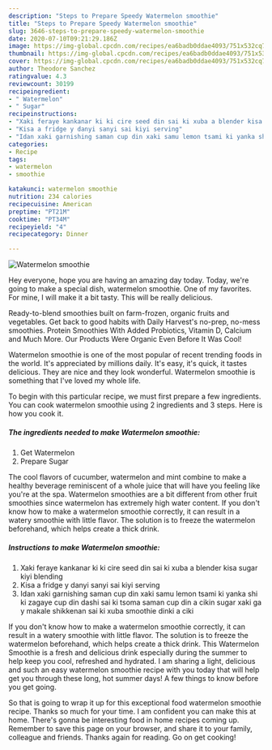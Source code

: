 ```yaml
---
description: "Steps to Prepare Speedy Watermelon smoothie"
title: "Steps to Prepare Speedy Watermelon smoothie"
slug: 3646-steps-to-prepare-speedy-watermelon-smoothie
date: 2020-07-10T09:21:29.186Z
image: https://img-global.cpcdn.com/recipes/ea6badb0ddae4093/751x532cq70/watermelon-smoothie-recipe-main-photo.jpg
thumbnail: https://img-global.cpcdn.com/recipes/ea6badb0ddae4093/751x532cq70/watermelon-smoothie-recipe-main-photo.jpg
cover: https://img-global.cpcdn.com/recipes/ea6badb0ddae4093/751x532cq70/watermelon-smoothie-recipe-main-photo.jpg
author: Theodore Sanchez
ratingvalue: 4.3
reviewcount: 30199
recipeingredient:
- " Watermelon"
- " Sugar"
recipeinstructions:
- "Xaki feraye kankanar ki ki cire seed din sai ki xuba a blender kisa sugar kiyi blending"
- "Kisa a fridge y danyi sanyi sai kiyi serving"
- "Idan xaki garnishing saman cup din xaki samu lemon tsami ki yanka shi ki zagaye cup din dashi sai ki tsoma saman cup din a cikin sugar xaki ga y makale shikkenan sai ki xuba smoothie dinki a ciki"
categories:
- Recipe
tags:
- watermelon
- smoothie

katakunci: watermelon smoothie 
nutrition: 234 calories
recipecuisine: American
preptime: "PT21M"
cooktime: "PT34M"
recipeyield: "4"
recipecategory: Dinner

---
```



![Watermelon smoothie](https://img-global.cpcdn.com/recipes/ea6badb0ddae4093/751x532cq70/watermelon-smoothie-recipe-main-photo.jpg)

Hey everyone, hope you are having an amazing day today. Today, we're going to make a special dish, watermelon smoothie. One of my favorites. For mine, I will make it a bit tasty. This will be really delicious.

Ready-to-blend smoothies built on farm-frozen, organic fruits and vegetables. Get back to good habits with Daily Harvest&#39;s no-prep, no-mess smoothies. Protein Smoothies With Added Probiotics, Vitamin D, Calcium and Much More. Our Products Were Organic Even Before It Was Cool!

Watermelon smoothie is one of the most popular of recent trending foods in the world. It's appreciated by millions daily. It's easy, it's quick, it tastes delicious. They are nice and they look wonderful. Watermelon smoothie is something that I've loved my whole life.


To begin with this particular recipe, we must first prepare a few ingredients. You can cook watermelon smoothie using 2 ingredients and 3 steps. Here is how you cook it.

<!--inarticleads1-->

##### The ingredients needed to make Watermelon smoothie:

1. Get  Watermelon
1. Prepare  Sugar


The cool flavors of cucumber, watermelon and mint combine to make a healthy beverage reminiscent of a whole juice that will have you feeling like you&#39;re at the spa. Watermelon smoothies are a bit different from other fruit smoothies since watermelon has extremely high water content. If you don&#39;t know how to make a watermelon smoothie correctly, it can result in a watery smoothie with little flavor. The solution is to freeze the watermelon beforehand, which helps create a thick drink. 

<!--inarticleads2-->

##### Instructions to make Watermelon smoothie:

1. Xaki feraye kankanar ki ki cire seed din sai ki xuba a blender kisa sugar kiyi blending
1. Kisa a fridge y danyi sanyi sai kiyi serving
1. Idan xaki garnishing saman cup din xaki samu lemon tsami ki yanka shi ki zagaye cup din dashi sai ki tsoma saman cup din a cikin sugar xaki ga y makale shikkenan sai ki xuba smoothie dinki a ciki


If you don&#39;t know how to make a watermelon smoothie correctly, it can result in a watery smoothie with little flavor. The solution is to freeze the watermelon beforehand, which helps create a thick drink. This Watermelon Smoothie is a fresh and delicious drink especially during the summer to help keep you cool, refreshed and hydrated. I am sharing a light, delicious and such an easy watermelon smoothie recipe with you today that will help get you through these long, hot summer days! A few things to know before you get going. 

So that is going to wrap it up for this exceptional food watermelon smoothie recipe. Thanks so much for your time. I am confident you can make this at home. There's gonna be interesting food in home recipes coming up. Remember to save this page on your browser, and share it to your family, colleague and friends. Thanks again for reading. Go on get cooking!
